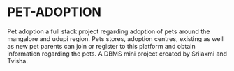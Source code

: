 # PET-ADOPTION
Pet adoption a full stack project regarding adoption of pets around the mangalore and udupi region. Pets stores, adoption centres, existing as well as new pet parents can join or register to this platform and obtain information regarding the pets. A DBMS mini project created by Srilaxmi and Tvisha.
